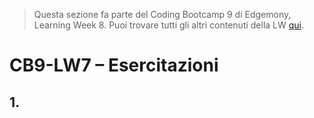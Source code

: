 > Questa sezione fa parte del Coding Bootcamp 9 di Edgemony, Learning Week 8.
> Puoi trovare tutti gli altri contenuti della LW [qui](../README.md).

# CB9-LW7 – Esercitazioni

## 1.
